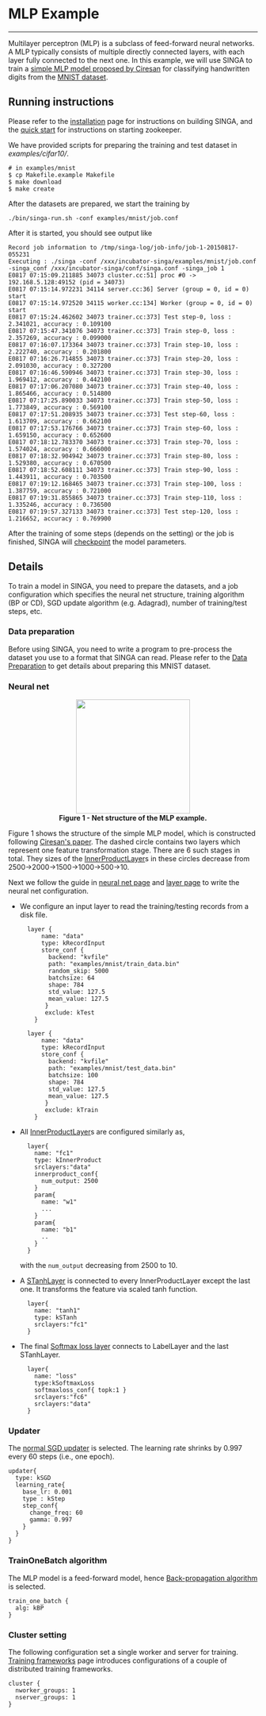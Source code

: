 # MLP Example

---

Multilayer perceptron (MLP) is a subclass of feed-forward neural networks.
A MLP typically consists of multiple directly connected layers, with each layer fully
connected to the next one. In this example, we will use SINGA to train a
[simple MLP model proposed by Ciresan](http://arxiv.org/abs/1003.0358)
for classifying handwritten digits from the [MNIST dataset](http://yann.lecun.com/exdb/mnist/).

## Running instructions

Please refer to the [installation](installation.html) page for
instructions on building SINGA, and the [quick start](quick-start.html)
for instructions on starting zookeeper.

We have provided scripts for preparing the training and test dataset in *examples/cifar10/*.

    # in examples/mnist
    $ cp Makefile.example Makefile
    $ make download
    $ make create

After the datasets are prepared, we start the training by

    ./bin/singa-run.sh -conf examples/mnist/job.conf

After it is started, you should see output like

    Record job information to /tmp/singa-log/job-info/job-1-20150817-055231
    Executing : ./singa -conf /xxx/incubator-singa/examples/mnist/job.conf -singa_conf /xxx/incubator-singa/conf/singa.conf -singa_job 1
    E0817 07:15:09.211885 34073 cluster.cc:51] proc #0 -> 192.168.5.128:49152 (pid = 34073)
    E0817 07:15:14.972231 34114 server.cc:36] Server (group = 0, id = 0) start
    E0817 07:15:14.972520 34115 worker.cc:134] Worker (group = 0, id = 0) start
    E0817 07:15:24.462602 34073 trainer.cc:373] Test step-0, loss : 2.341021, accuracy : 0.109100
    E0817 07:15:47.341076 34073 trainer.cc:373] Train step-0, loss : 2.357269, accuracy : 0.099000
    E0817 07:16:07.173364 34073 trainer.cc:373] Train step-10, loss : 2.222740, accuracy : 0.201800
    E0817 07:16:26.714855 34073 trainer.cc:373] Train step-20, loss : 2.091030, accuracy : 0.327200
    E0817 07:16:46.590946 34073 trainer.cc:373] Train step-30, loss : 1.969412, accuracy : 0.442100
    E0817 07:17:06.207080 34073 trainer.cc:373] Train step-40, loss : 1.865466, accuracy : 0.514800
    E0817 07:17:25.890033 34073 trainer.cc:373] Train step-50, loss : 1.773849, accuracy : 0.569100
    E0817 07:17:51.208935 34073 trainer.cc:373] Test step-60, loss : 1.613709, accuracy : 0.662100
    E0817 07:17:53.176766 34073 trainer.cc:373] Train step-60, loss : 1.659150, accuracy : 0.652600
    E0817 07:18:12.783370 34073 trainer.cc:373] Train step-70, loss : 1.574024, accuracy : 0.666000
    E0817 07:18:32.904942 34073 trainer.cc:373] Train step-80, loss : 1.529380, accuracy : 0.670500
    E0817 07:18:52.608111 34073 trainer.cc:373] Train step-90, loss : 1.443911, accuracy : 0.703500
    E0817 07:19:12.168465 34073 trainer.cc:373] Train step-100, loss : 1.387759, accuracy : 0.721000
    E0817 07:19:31.855865 34073 trainer.cc:373] Train step-110, loss : 1.335246, accuracy : 0.736500
    E0817 07:19:57.327133 34073 trainer.cc:373] Test step-120, loss : 1.216652, accuracy : 0.769900

After the training of some steps (depends on the setting) or the job is
finished, SINGA will [checkpoint](checkpoint.html) the model parameters.

## Details

To train a model in SINGA, you need to prepare the datasets,
and a job configuration which specifies the neural net structure, training
algorithm (BP or CD), SGD update algorithm (e.g. Adagrad),
number of training/test steps, etc.

### Data preparation

Before using SINGA, you need to write a program to pre-process the dataset you
use to a format that SINGA can read. Please refer to the
[Data Preparation](data.html) to get details about preparing
this MNIST dataset.


### Neural net

<div style = "text-align: center">
<img src = "../images/example-mlp.png" style = "width: 230px">
<br/><strong>Figure 1 - Net structure of the MLP example. </strong></img>
</div>


Figure 1 shows the structure of the simple MLP model, which is constructed following
[Ciresan's paper](http://arxiv.org/abs/1003.0358). The dashed circle contains
two layers which represent one feature transformation stage. There are 6 such
stages in total. They sizes of the [InnerProductLayer](layer.html#innerproductlayer)s in these circles decrease from
2500->2000->1500->1000->500->10.

Next we follow the guide in [neural net page](neural-net.html)
and [layer page](layer.html) to write the neural net configuration.

* We configure an input layer to read the training/testing records from a disk file.

        layer {
            name: "data"
            type: kRecordInput
            store_conf {
              backend: "kvfile"
              path: "examples/mnist/train_data.bin"
              random_skip: 5000
              batchsize: 64
              shape: 784
              std_value: 127.5
              mean_value: 127.5
             }
             exclude: kTest
          }

        layer {
            name: "data"
            type: kRecordInput
            store_conf {
              backend: "kvfile"
              path: "examples/mnist/test_data.bin"
              batchsize: 100
              shape: 784
              std_value: 127.5
              mean_value: 127.5
             }
             exclude: kTrain
          }


* All [InnerProductLayer](layer.html#innerproductlayer)s are configured similarly as,

        layer{
          name: "fc1"
          type: kInnerProduct
          srclayers:"data"
          innerproduct_conf{
            num_output: 2500
          }
          param{
            name: "w1"
            ...
          }
          param{
            name: "b1"
            ..
          }
        }

    with the `num_output` decreasing from 2500 to 10.

* A [STanhLayer](layer.html#stanhlayer) is connected to every InnerProductLayer
except the last one. It transforms the feature via scaled tanh function.

        layer{
          name: "tanh1"
          type: kSTanh
          srclayers:"fc1"
        }

* The final [Softmax loss layer](layer.html#softmaxloss) connects
to LabelLayer and the last STanhLayer.

        layer{
          name: "loss"
          type:kSoftmaxLoss
          softmaxloss_conf{ topk:1 }
          srclayers:"fc6"
          srclayers:"data"
        }

### Updater

The [normal SGD updater](updater.html#updater) is selected.
The learning rate shrinks by 0.997 every 60 steps (i.e., one epoch).

    updater{
      type: kSGD
      learning_rate{
        base_lr: 0.001
        type : kStep
        step_conf{
          change_freq: 60
          gamma: 0.997
        }
      }
    }

### TrainOneBatch algorithm

The MLP model is a feed-forward model, hence
[Back-propagation algorithm](train-one-batch#back-propagation)
is selected.

    train_one_batch {
      alg: kBP
    }

### Cluster setting

The following configuration set a single worker and server for training.
[Training frameworks](frameworks.html) page introduces configurations of a couple of distributed
training frameworks.

    cluster {
      nworker_groups: 1
      nserver_groups: 1
    }

